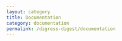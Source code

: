 ```yaml
---
layout: category
title: Documentation
category: documentation
permalink: /digress-digest/documentation
---
```

